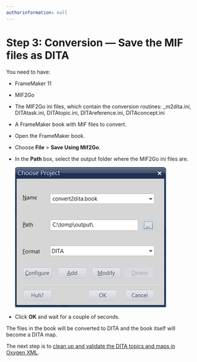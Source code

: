 ```yaml
---
authorinformation: null
---
```


# Step 3: Conversion — Save the MIF files as DITA

You need to have:

* FrameMaker 11
* MIF2Go
* The MIF2Go ini files, which contain the conversion routines: \_m2dita.ini, DITAtask.ini, DITAtopic.ini, DITAreference.ini, DITAconcept.ini
* A FrameMaker book with MIF files to convert.
* Open the FrameMaker book.
* Choose **File** &gt; **Save Using Mif2Go**.
* In the **Path** box, select the output folder where the MIF2Go ini files are.

  ![](../../../.gitbook/assets/mif2go_output_folder.png)

* Click **OK** and wait for a couple of seconds.

The files in the book will be converted to DITA and the book itself will become a DITA map.

The next step is to [clean up and validate the DITA topics and maps in Oxygen XML](postprocessing_clean_up_and_validate_the_dita_files_in_oxygen.md).


